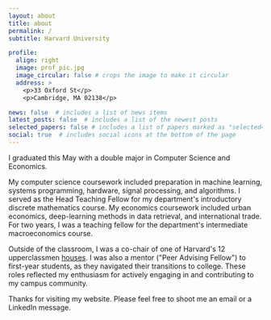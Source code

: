 ```yaml
---
layout: about
title: about
permalink: /
subtitle: Harvard University

profile:
  align: right
  image: prof_pic.jpg
  image_circular: false # crops the image to make it circular
  address: >
    <p>33 Oxford St</p>
    <p>Cambridge, MA 02138</p>

news: false  # includes a list of news items
latest_posts: false  # includes a list of the newest posts
selected_papers: false # includes a list of papers marked as "selected={true}"
social: true  # includes social icons at the bottom of the page
---
```


I graduated this May with a double major in Computer Science and Economics.

My computer science coursework included preparation in machine learning, systems programming, hardware, signal processing, and algorithms. I served as the Head Teaching Fellow for my department's introductory discrete mathematics course. My economics coursework included urban economics, deep-learning methods in data retrieval, and international trade. For two years, I was a teaching fellow for the department's intermediate macroeconomics course. 

Outside of the classroom, I was a co-chair of one of Harvard's 12 upperclassmen [houses](https://dunster.harvard.edu/people/avi-gulati). I was also a mentor ("Peer Advising Fellow") to first-year students, as they navigated their transitions to college. These roles reflected my enthusiasm for actively engaging in and contributing to my campus community.  

Thanks for visiting my website. Please feel free to shoot me an email or a LinkedIn message.